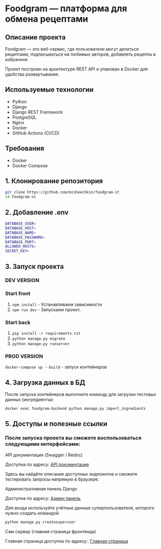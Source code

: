 # Foodgram — платформа для обмена рецептами

## Описание проекта
Foodgram — это веб-сервис, где пользователи могут делиться рецептами, подписываться на любимых авторов, добавлять рецепты в избранное

Проект построен на архитектуре REST API и упакован в Docker для удобства развертывания.

## Используемые технологии
- Python
- Django
- Django REST Framework
- PostgreSQL
- Nginx
- Docker
- GitHub Actions (CI/CD)

## Требования
- Docker
- Docker Compose

## 1. Клонирование репозитория
```bash
git clone https://github.com/misheechkin/foodgram-st
cd foodgram-st
```

## 2. Добавление .env
```bash
DATABASE_USER=
DATABASE_HOST=
DATABASE_NAME=
DATABASE_PASSWORD=
DATABASE_PORT=
ALLOWED_HOSTS=
SECRET_KEY=
```

## 3. Запуск проекта
### DEV VERSION
### Start front
1. ``npm install`` - Устанавливаем зависимости
2. ``npm run dev`` - Запускаем проект.
### Start back
1. ``pip install -r requirements.txt``
2. ``python manage.py migrate``
3. ``python manage.py runserver``

### PROD VERSION
``docker-compose up --build`` - запуск контейнеров

## 4. Загрузка данных в БД  

После запуска контейнеров выполните команду для загрузки тестовых данных (ингредиенты):

```bash
docker exec foodgram-backend python manage.py import_ingredients
```


## 5. Доступы и полезные ссылки
### После запуска проекта вы сможете воспользоваться следующими интерфейсами:

API документация (Swagger / Redoc)

Доступна по адресу: [API документация](http://<ваш_домен>/api/docs/)

Здесь вы найдёте описание доступных эндпоинтов и сможете тестировать запросы напрямую в браузере.

Административная панель Django

Доступна по адресу: [Админ панель](http://<ваш_домен>/admin/)

Для входа используйте учётные данные суперпользователя, которого нужно создать командой:

```bash
python manage.py createsuperuser
```

Сам сервер (главная страница фронтенда)

Главная страница доступна по адресу:: [Главная страница](http://<ваш_домен>/admin/)